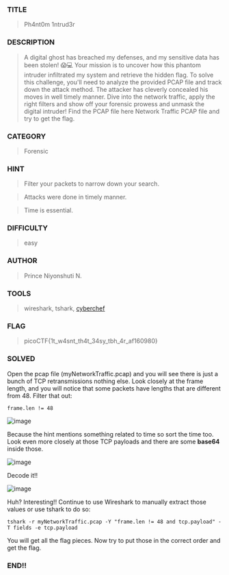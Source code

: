 ### TITLE
>Ph4nt0m 1ntrud3r
### DESCRIPTION
> A digital ghost has breached my defenses, and my sensitive data has been stolen! 😱💻 Your mission is to uncover how this phantom intruder infiltrated my system and retrieve the hidden flag.
To solve this challenge, you'll need to analyze the provided PCAP file and track down the attack method. The attacker has cleverly concealed his moves in well timely manner. Dive into the network traffic, apply the right filters and show off your forensic prowess and unmask the digital intruder!
Find the PCAP file here Network Traffic PCAP file and try to get the flag.
### CATEGORY
> Forensic
### HINT
>Filter your packets to narrow down your search.

>Attacks were done in timely manner.

>Time is essential.
### DIFFICULTY
>easy
### AUTHOR
> Prince Niyonshuti N.
### TOOLS
>wireshark, tshark, [cyberchef](https://cyberchef.org/)
### FLAG
> picoCTF{1t_w4snt_th4t_34sy_tbh_4r_af160980}
### SOLVED
Open the pcap file (myNetworkTraffic.pcap) and you will see there is just a bunch of TCP retransmissions nothing else. Look closely at the frame length, and you will notice that some packets have lengths that are different from 48. Filter that out:
```
frame.len != 48
```
![image](https://github.com/user-attachments/assets/dec79aa2-8450-419b-bd50-99fe53e3fc40)

Because the hint mentions something related to time so sort the time too. Look even more closely at those TCP payloads and there are some __base64__ inside those.

![image](https://github.com/user-attachments/assets/c11b725f-bae8-4e33-b681-b20f3656be94)

Decode it!!

![image](https://github.com/user-attachments/assets/45bfd7db-3ad4-4662-8078-9c76cd6e4649)

Huh? Interesting!! Continue to use Wireshark to manually extract those values or use tshark to do so:
```
tshark -r myNetworkTraffic.pcap -Y "frame.len != 48 and tcp.payload" -T fields -e tcp.payload
```
You will get all the flag pieces. Now try to put those in the correct order and get the flag.

### END!!
